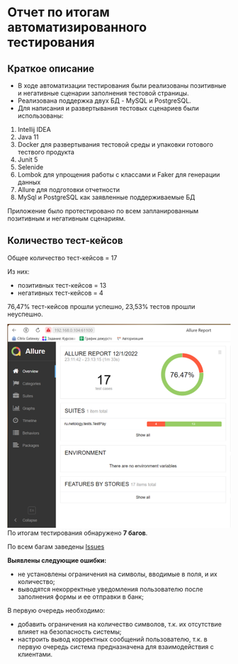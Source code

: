 # Отчет по итогам автоматизированного тестирования

## Краткое описание
- В ходе автоматизации тестирования были реализованы позитивные и негативные сценарии заполнения тестовой страницы.
- Реализована поддержка двух БД - MySQL и PostgreSQL.
- Для написания и развертывания тестовых сценариев были использованы:

1. Intellij IDEA
2. Java 11
3. Docker для развертывания тестовой среды и упаковки готового тествого продукта
4. Junit 5
5. Selenide
6. Lombok для упрощения работы с классами и Faker для генерации данных
7. Allure для подготовки отчетности
8. MySql и PostgreSQL как заявленные поддерживаемые БД

Приложение было протестировано по всем запланированным позитивным и негативным сценариям.

## Количество тест-кейсов
Общее количество тест-кейсов = 17

Из них:

- позитивных тест-кейсов = 13
- негативных тест-кейсов = 4

76,47% тест-кейсов прошли успешно,
23,53% тестов прошли неуспешно.

![img.png](img.png)
По итогам тестирования обнаружено **7 багов**.

По всем багам заведены [Issues](https://github.com/TATYANA-QA42/Diplom-QA/issues)

**Выявлены следующие ошибки:**

- не установлены ограничения на символы, вводимые в поля, и их количество;
- выводятся некорректные уведомления пользователю после заполнения формы и ее отправки в банк;


В первую очередь необходимо:

- добавить ограничения на количество символов, т.к. их отсутствие влияет на безопасность системы;
- настроить вывод корректных сообщений пользователю, т.к. в первую очередь система предназначена для взаимодействия с клиентами.

